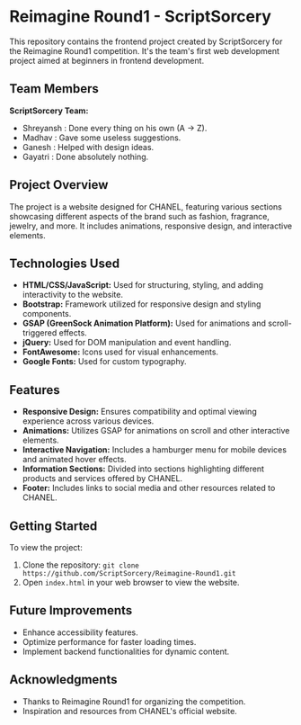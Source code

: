 # Reimagine Round1 - ScriptSorcery

This repository contains the frontend project created by ScriptSorcery for the Reimagine Round1 competition. It's the team's first web development project aimed at beginners in frontend development.

## Team Members
**ScriptSorcery Team:**
- Shreyansh : Done every thing on his own (A -> Z).
- Madhav : Gave some useless suggestions.
- Ganesh : Helped with design ideas.
- Gayatri : Done absolutely nothing.

## Project Overview
The project is a website designed for CHANEL, featuring various sections showcasing different aspects of the brand such as fashion, fragrance, jewelry, and more. It includes animations, responsive design, and interactive elements.

## Technologies Used
- **HTML/CSS/JavaScript:** Used for structuring, styling, and adding interactivity to the website.
- **Bootstrap:** Framework utilized for responsive design and styling components.
- **GSAP (GreenSock Animation Platform):** Used for animations and scroll-triggered effects.
- **jQuery:** Used for DOM manipulation and event handling.
- **FontAwesome:** Icons used for visual enhancements.
- **Google Fonts:** Used for custom typography.

## Features
- **Responsive Design:** Ensures compatibility and optimal viewing experience across various devices.
- **Animations:** Utilizes GSAP for animations on scroll and other interactive elements.
- **Interactive Navigation:** Includes a hamburger menu for mobile devices and animated hover effects.
- **Information Sections:** Divided into sections highlighting different products and services offered by CHANEL.
- **Footer:** Includes links to social media and other resources related to CHANEL.

## Getting Started
To view the project:
1. Clone the repository: `git clone https://github.com/ScriptSorcery/Reimagine-Round1.git`
2. Open `index.html` in your web browser to view the website.

## Future Improvements
- Enhance accessibility features.
- Optimize performance for faster loading times.
- Implement backend functionalities for dynamic content.



## Acknowledgments
- Thanks to Reimagine Round1 for organizing the competition.
- Inspiration and resources from CHANEL's official website.
